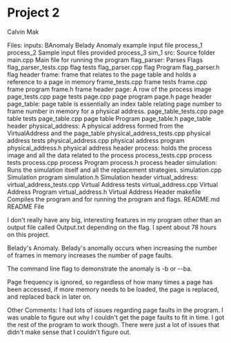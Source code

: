 # Project 2

Calvin Mak

Files:
  inputs:
    BAnomaly              Belady Anomaly example input file
    process_1
    process_2             Sample input files provided
    process_3
    sim_1
  src:                    Source folder
    main.cpp              Main file for running the program
    flag_parser:          Parses Flags
      flag_parser_tests.cpp flag tests
      flag_parser.cpp     flag Program
      flag_parser.h       flag header
    frame:                frame that relates to the page table and holds a reference to a page in memory
      frame_tests.cpp     frame tests
      frame.cpp           frame program
      frame.h             frame header
    page:                 A row of the process image
      page_tests.cpp      page tests
      page.cpp            page program
      page.h              page header
    page_table:           page table is essentially an index table relating page number to frame number in memory for a physical address.
      page_table_tests.cpp page table tests
      page_table.cpp       page table Program
      page_table.h         page_table header
    physical_address:     A physical address formed from the VirtualAddress and the page_table
      physical_address_tests.cpp  physical address tests
      physical_address.cpp        physical address program
      physical_address.h          physical address header
    process:              holds the process image and all the data related to the process
      process_tests.cpp           process tests
      process.cpp                 process Program
      process.h                   process header
    simulation:           Runs the simulation itself and all the replacement strategies.
      simulation.cpp              Simulation program
      simulation.h                Simulation header
    virtual_address:
      virtual_address_tests.cpp   Virtual Address tests
      virtual_address.cpp         Virtual Address Program
      virtual_address.h           Virtual Address Header
  makefile            Compiles the program and for running the program and flags.
  README.md           README File

I don't really have any big, interesting features in my program other than an output file called Output.txt depending on the flag.
I spent about 78 hours on this project.

Belady's Anomaly.
  Belady's anomally occurs when increasing the number of frames in memory increases the number of page faults.

  The command line flag to demonstrate the anomaly is -b or --ba.

  Page frequency is ignored, so regardless of how many times a page has been accessed, if more memory needs to be loaded, the page is replaced, and replaced back in later on.


Other Comments:
  I had lots of issues regarding page faults in the program. I was unable to figure out why I couldn't get the page faults to fit in time. I got the rest of the program to work though. There were just a lot of issues that didn't make sense that I couldn't figure out.
